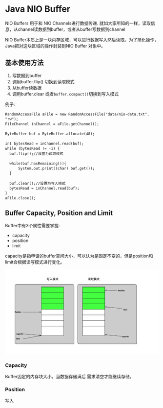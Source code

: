 # Java NIO Buffer

NIO Buffers 用于和 NIO Channels进行数据传递. 就如大家所知的一样，读取信息，从channel读数据到buffer，或者从buffer写数据到channel

NIO Buffer本质上是一块内存区域，可以进行数据写入然后读取。为了简化操作，Java把对这块区域的操作封装到NIO Buffer 对象中。

## 基本使用方法

1. 写数据到buffer
2. 调用buffer.flip\(\)  切换到读取模式
3. 从buffer读数据
4. 调用buffer.clear 或者`buffer.compact()`切换到写入模式

例子:

```
RandomAccessFile aFile = new RandomAccessFile("data/nio-data.txt", "rw");
FileChannel inChannel = aFile.getChannel();

ByteBuffer buf = ByteBuffer.allocate(48);

int bytesRead = inChannel.read(buf); 
while (bytesRead != -1) {
  buf.flip();//设置为读取模式

  while(buf.hasRemaining()){
      System.out.print((char) buf.get());
  }

  buf.clear();//设置为写入模式
  bytesRead = inChannel.read(buf);
}
aFile.close();
```

## Buffer Capacity, Position and Limit

Buffer中有3个属性需要掌握:

* capacity
* position
* limit

capacity是指申请的buffer空间大小，可以认为是固定不变的，但是position和limit会根据读写模式进行变化。

![](/assets/java-nio-buffer-mode.png)

### Capacity

Buffer固定的内存块大小。当数据存储满后   需求清空才能继续存储。

### Position

写入 



